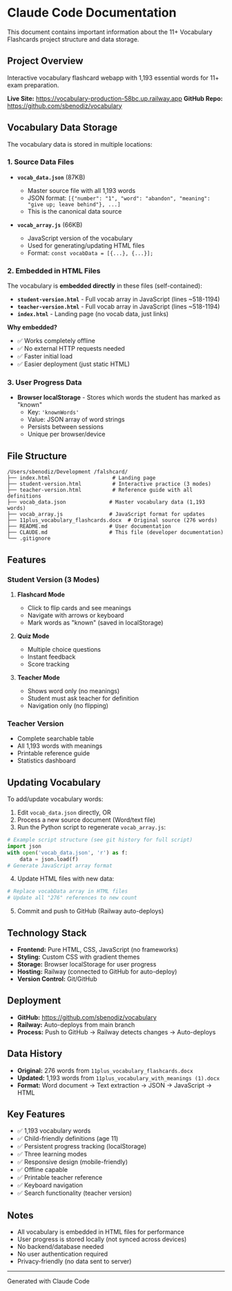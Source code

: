 # Claude Code Documentation

This document contains important information about the 11+ Vocabulary Flashcards project structure and data storage.

## Project Overview

Interactive vocabulary flashcard webapp with 1,193 essential words for 11+ exam preparation.

**Live Site:** https://vocabulary-production-58bc.up.railway.app
**GitHub Repo:** https://github.com/sbenodiz/vocabulary

## Vocabulary Data Storage

The vocabulary data is stored in multiple locations:

### 1. Source Data Files

- **`vocab_data.json`** (87KB)
  - Master source file with all 1,193 words
  - JSON format: `[{"number": "1", "word": "abandon", "meaning": "give up; leave behind"}, ...]`
  - This is the canonical data source

- **`vocab_array.js`** (66KB)
  - JavaScript version of the vocabulary
  - Used for generating/updating HTML files
  - Format: `const vocabData = [{...}, {...}];`

### 2. Embedded in HTML Files

The vocabulary is **embedded directly** in these files (self-contained):

- **`student-version.html`** - Full vocab array in JavaScript (lines ~518-1194)
- **`teacher-version.html`** - Full vocab array in JavaScript (lines ~518-1194)
- **`index.html`** - Landing page (no vocab data, just links)

**Why embedded?**
- ✅ Works completely offline
- ✅ No external HTTP requests needed
- ✅ Faster initial load
- ✅ Easier deployment (just static HTML)

### 3. User Progress Data

- **Browser localStorage** - Stores which words the student has marked as "known"
  - Key: `'knownWords'`
  - Value: JSON array of word strings
  - Persists between sessions
  - Unique per browser/device

## File Structure

```
/Users/sbenodiz/Development /falshcard/
├── index.html                    # Landing page
├── student-version.html          # Interactive practice (3 modes)
├── teacher-version.html          # Reference guide with all definitions
├── vocab_data.json              # Master vocabulary data (1,193 words)
├── vocab_array.js               # JavaScript format for updates
├── 11plus_vocabulary_flashcards.docx  # Original source (276 words)
├── README.md                    # User documentation
├── CLAUDE.md                    # This file (developer documentation)
└── .gitignore
```

## Features

### Student Version (3 Modes)

1. **Flashcard Mode**
   - Click to flip cards and see meanings
   - Navigate with arrows or keyboard
   - Mark words as "known" (saved in localStorage)

2. **Quiz Mode**
   - Multiple choice questions
   - Instant feedback
   - Score tracking

3. **Teacher Mode**
   - Shows word only (no meanings)
   - Student must ask teacher for definition
   - Navigation only (no flipping)

### Teacher Version

- Complete searchable table
- All 1,193 words with meanings
- Printable reference guide
- Statistics dashboard

## Updating Vocabulary

To add/update vocabulary words:

1. Edit `vocab_data.json` directly, OR
2. Process a new source document (Word/text file)
3. Run the Python script to regenerate `vocab_array.js`:

```python
# Example script structure (see git history for full script)
import json
with open('vocab_data.json', 'r') as f:
    data = json.load(f)
# Generate JavaScript array format
```

4. Update HTML files with new data:

```python
# Replace vocabData array in HTML files
# Update all "276" references to new count
```

5. Commit and push to GitHub (Railway auto-deploys)

## Technology Stack

- **Frontend:** Pure HTML, CSS, JavaScript (no frameworks)
- **Styling:** Custom CSS with gradient themes
- **Storage:** Browser localStorage for user progress
- **Hosting:** Railway (connected to GitHub for auto-deploy)
- **Version Control:** Git/GitHub

## Deployment

- **GitHub:** https://github.com/sbenodiz/vocabulary
- **Railway:** Auto-deploys from main branch
- **Process:** Push to GitHub → Railway detects changes → Auto-deploys

## Data History

- **Original:** 276 words from `11plus_vocabulary_flashcards.docx`
- **Updated:** 1,193 words from `11plus_vocabulary_with_meanings (1).docx`
- **Format:** Word document → Text extraction → JSON → JavaScript → HTML

## Key Features

- ✅ 1,193 vocabulary words
- ✅ Child-friendly definitions (age 11)
- ✅ Persistent progress tracking (localStorage)
- ✅ Three learning modes
- ✅ Responsive design (mobile-friendly)
- ✅ Offline capable
- ✅ Printable teacher reference
- ✅ Keyboard navigation
- ✅ Search functionality (teacher version)

## Notes

- All vocabulary is embedded in HTML files for performance
- User progress is stored locally (not synced across devices)
- No backend/database needed
- No user authentication required
- Privacy-friendly (no data sent to server)

---

Generated with Claude Code
